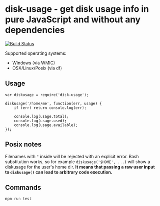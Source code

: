 # disk-usage - get disk usage info in pure JavaScript and without any dependencies

[![Build Status](https://travis-ci.org/Ostrovski/node-disk-usage.svg?branch=master)](https://travis-ci.org/Ostrovski/node-disk-usage)

Supported operating systems:
 - Windows (via WMIC)
 - OSX/Linux/Posix (via df)

## Usage
```
var diskusage = require('disk-usage');

diskusage('/home/me', function(err, usage) {
	if (err) return console.log(err);

	console.log(usage.total);
	console.log(usage.used);
	console.log(usage.available);
});

```

## Posix notes
Filenames with `"` inside will be rejected with an explicit error.
Bash substitution works, so for example `diskusage('$HOME', ...)` will show a diskusage for the user's home dir.
**It means that passing a raw user input to `diskusage()` can lead to arbitrary code execution.**

## Commands
```
npm run test
```
